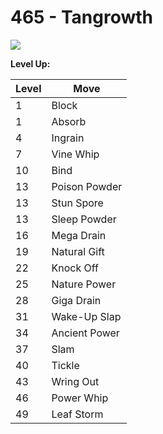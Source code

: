 # 465 - Tangrowth
![][465]

**Level Up:**

Level | Move
---   | ---
  1   | Block
  1   | Absorb
  4   | Ingrain
  7   | Vine Whip
 10   | Bind
 13   | Poison Powder
 13   | Stun Spore
 13   | Sleep Powder
 16   | Mega Drain
 19   | Natural Gift
 22   | Knock Off
 25   | Nature Power
 28   | Giga Drain
 31   | Wake-Up Slap
 34   | Ancient Power
 37   | Slam
 40   | Tickle
 43   | Wring Out
 46   | Power Whip
 49   | Leaf Storm



[465]: /img/pokemon/465.png
